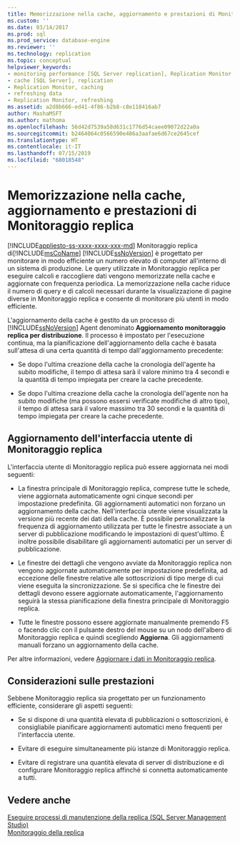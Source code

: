 ```yaml
---
title: Memorizzazione nella cache, aggiornamento e prestazioni di Monitoraggio replica | Microsoft Docs
ms.custom: ''
ms.date: 03/14/2017
ms.prod: sql
ms.prod_service: database-engine
ms.reviewer: ''
ms.technology: replication
ms.topic: conceptual
helpviewer_keywords:
- monitoring performance [SQL Server replication], Replication Monitor
- cache [SQL Server], replication
- Replication Monitor, caching
- refreshing data
- Replication Monitor, refreshing
ms.assetid: a2d8b666-ed41-4f86-b2b8-c8e118416ab7
author: MashaMSFT
ms.author: mathoma
ms.openlocfilehash: 56d42d7539a58d631c1776d54caee09072d22a0a
ms.sourcegitcommit: b2464064c0566590e486a3aafae6d67ce2645cef
ms.translationtype: HT
ms.contentlocale: it-IT
ms.lasthandoff: 07/15/2019
ms.locfileid: "68018548"
---
```

# <a name="caching-refresh-and-replication-monitor-performance"></a>Memorizzazione nella cache, aggiornamento e prestazioni di Monitoraggio replica
[!INCLUDE[appliesto-ss-xxxx-xxxx-xxx-md](../../../includes/appliesto-ss-xxxx-xxxx-xxx-md.md)]
  Monitoraggio replica di[!INCLUDE[msCoName](../../../includes/msconame-md.md)] [!INCLUDE[ssNoVersion](../../../includes/ssnoversion-md.md)] è progettato per monitorare in modo efficiente un numero elevato di computer all'interno di un sistema di produzione. Le query utilizzate in Monitoraggio replica per eseguire calcoli e raccogliere dati vengono memorizzate nella cache e aggiornate con frequenza periodica. La memorizzazione nella cache riduce il numero di query e di calcoli necessari durante la visualizzazione di pagine diverse in Monitoraggio replica e consente di monitorare più utenti in modo efficiente.  
  
 L'aggiornamento della cache è gestito da un processo di [!INCLUDE[ssNoVersion](../../../includes/ssnoversion-md.md)] Agent denominato **Aggiornamento monitoraggio replica per distribuzione**. Il processo è impostato per l'esecuzione continua, ma la pianificazione dell'aggiornamento della cache è basata sull'attesa di una certa quantità di tempo dall'aggiornamento precedente:  
  
-   Se dopo l'ultima creazione della cache la cronologia dell'agente ha subito modifiche, il tempo di attesa sarà il valore minimo tra 4 secondi e la quantità di tempo impiegata per creare la cache precedente.  
  
-   Se dopo l'ultima creazione della cache la cronologia dell'agente non ha subito modifiche (ma possono essersi verificate modifiche di altro tipo), il tempo di attesa sarà il valore massimo tra 30 secondi e la quantità di tempo impiegata per creare la cache precedente.  
  
## <a name="refreshing-the-replication-monitor-user-interface"></a>Aggiornamento dell'interfaccia utente di Monitoraggio replica  
 L'interfaccia utente di Monitoraggio replica può essere aggiornata nei modi seguenti:  
  
-   La finestra principale di Monitoraggio replica, comprese tutte le schede, viene aggiornata automaticamente ogni cinque secondi per impostazione predefinita. Gli aggiornamenti automatici non forzano un aggiornamento della cache. Nell'interfaccia utente viene visualizzata la versione più recente dei dati della cache. È possibile personalizzare la frequenza di aggiornamento utilizzata per tutte le finestre associate a un server di pubblicazione modificando le impostazioni di quest'ultimo. È inoltre possibile disabilitare gli aggiornamenti automatici per un server di pubblicazione.  
  
-   Le finestre dei dettagli che vengono avviate da Monitoraggio replica non vengono aggiornate automaticamente per impostazione predefinita, ad eccezione delle finestre relative alle sottoscrizioni di tipo merge di cui viene eseguita la sincronizzazione. Se si specifica che le finestre dei dettagli devono essere aggiornate automaticamente, l'aggiornamento seguirà la stessa pianificazione della finestra principale di Monitoraggio replica.  
  
-   Tutte le finestre possono essere aggiornate manualmente premendo F5 o facendo clic con il pulsante destro del mouse su un nodo dell'albero di Monitoraggio replica e quindi scegliendo **Aggiorna**. Gli aggiornamenti manuali forzano un aggiornamento della cache.  
  
 Per altre informazioni, vedere [Aggiornare i dati in Monitoraggio replica](../../../relational-databases/replication/monitor/refresh-data-in-replication-monitor.md).  
  
## <a name="performance-considerations"></a>Considerazioni sulle prestazioni  
 Sebbene Monitoraggio replica sia progettato per un funzionamento efficiente, considerare gli aspetti seguenti:  
  
-   Se si dispone di una quantità elevata di pubblicazioni o sottoscrizioni, è consigliabile pianificare aggiornamenti automatici meno frequenti per l'interfaccia utente.  
  
-   Evitare di eseguire simultaneamente più istanze di Monitoraggio replica.  
  
-   Evitare di registrare una quantità elevata di server di distribuzione e di configurare Monitoraggio replica affinché si connetta automaticamente a tutti.  
  
## <a name="see-also"></a>Vedere anche  
 [Eseguire processi di manutenzione della replica &#40;SQL Server Management Studio&#41;](../../../relational-databases/replication/administration/run-replication-maintenance-jobs-sql-server-management-studio.md)   
 [Monitoraggio della replica](../../../relational-databases/replication/monitor/monitoring-replication.md)  
  
  
